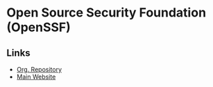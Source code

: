 # Open Source Security Foundation (OpenSSF)

## Links

- [Org. Repository](https://github.com/ossf)
- [Main Website](https://openssf.org)

